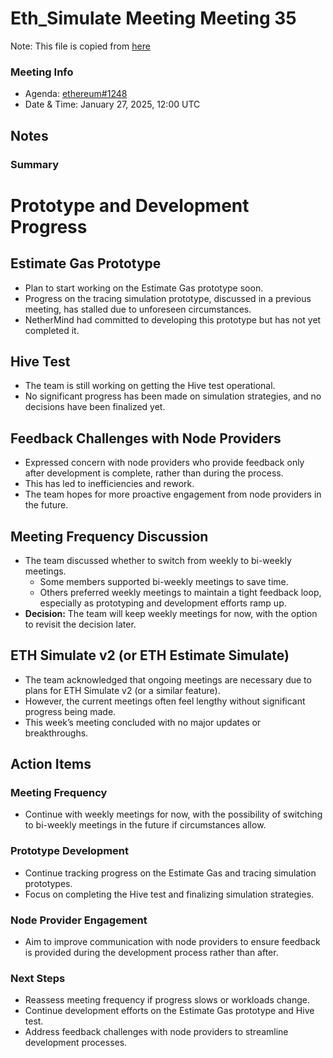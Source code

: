 # Eth_Simulate Meeting Meeting 35

Note: This file is copied from [here](https://github.com/ethereum/pm/issues/1248#issuecomment-2615709046)

### Meeting Info

- Agenda: [ethereum#1248](https://github.com/ethereum/pm/issues/1248#issue-2788186304)
- Date & Time: January 27, 2025, 12:00 UTC

## Notes
### Summary 
# Prototype and Development Progress  

## Estimate Gas Prototype  
- Plan to start working on the Estimate Gas prototype soon.  
- Progress on the tracing simulation prototype, discussed in a previous meeting, has stalled due to unforeseen circumstances.  
- NetherMind had committed to developing this prototype but has not yet completed it.  

## Hive Test  
- The team is still working on getting the Hive test operational.  
- No significant progress has been made on simulation strategies, and no decisions have been finalized yet.  

## Feedback Challenges with Node Providers  
- Expressed concern with node providers who provide feedback only after development is complete, rather than during the process.  
- This has led to inefficiencies and rework.  
- The team hopes for more proactive engagement from node providers in the future.  

## Meeting Frequency Discussion  
- The team discussed whether to switch from weekly to bi-weekly meetings.  
  - Some members supported bi-weekly meetings to save time.  
  - Others preferred weekly meetings to maintain a tight feedback loop, especially as prototyping and development efforts ramp up.  
- **Decision:** The team will keep weekly meetings for now, with the option to revisit the decision later.  

## ETH Simulate v2 (or ETH Estimate Simulate)  
- The team acknowledged that ongoing meetings are necessary due to plans for ETH Simulate v2 (or a similar feature).  
- However, the current meetings often feel lengthy without significant progress being made.  
- This week’s meeting concluded with no major updates or breakthroughs.  

## Action Items  

### Meeting Frequency  
- Continue with weekly meetings for now, with the possibility of switching to bi-weekly meetings in the future if circumstances allow.  

### Prototype Development  
- Continue tracking progress on the Estimate Gas and tracing simulation prototypes.  
- Focus on completing the Hive test and finalizing simulation strategies.  

### Node Provider Engagement  
- Aim to improve communication with node providers to ensure feedback is provided during the development process rather than after.  

### Next Steps  
- Reassess meeting frequency if progress slows or workloads change.  
- Continue development efforts on the Estimate Gas prototype and Hive test.  
- Address feedback challenges with node providers to streamline development processes.  
